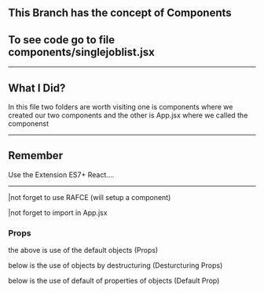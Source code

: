 ## This Branch has the concept of Components
## To see code go to file components/singlejoblist.jsx

---

## What I Did?

In this file two folders are worth visiting one is components where we created our two components
and the other is App.jsx where we called the componenst

---

## Remember

Use the Extension ES7+ React....

---

|not forget to use RAFCE (will setup a component)

|not forget to import in App.jsx

### Props

the above is use of the default objects  (Props)

below is the use of objects by destructuring (Desturcturing Props)

below is the use of default of properties of objects (Default Prop)
